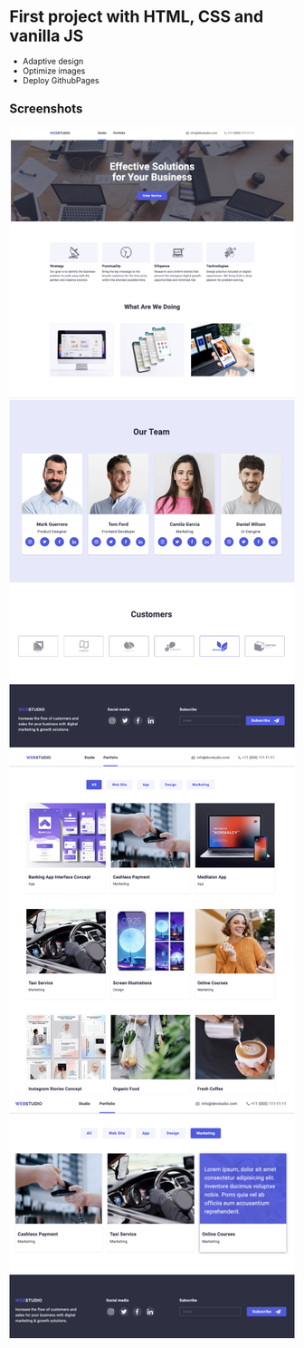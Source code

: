 # First project with HTML, CSS and vanilla JS

- Adaptive design
- Optimize images
- Deploy GithubPages

## Screenshots

![home page](/images/screenshots/1.png)
![home page](/images/screenshots/2.png)
![portfolio page](/images/screenshots/3.png)
![portfolio page](/images/screenshots/4.png)
